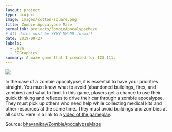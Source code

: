 ```yaml
---
layout: project
type: project
image: images/cotton-square.png
title: Zombie Apocalypse Maze
permalink: projects/ZombieApocalypseMaze
# All dates must be YYYY-MM-DD format!
date: 2019-09-27
labels:
  - Java
  - EZGraphics
summary: A maze game that I created for ICS 111.
---
```


<img class="ui image" src="{{ site.baseurl }}/images/cotton-header.png">

In the case of a zombie apocalypse, it is essential to have your priorities straight. You must know what to avoid (abandoned buildings, fires, and zombies) and what to find. In this game, players get a chance to use their quick thinking and reflexes to drive their car through a zombie apocalypse. They must pick up others who need help while collecting medical kits and other resources at the same time. They must avoid buildings and zombies at all costs. Here is a link to a [video of the gameplay](https://www.youtube.com/watch?v=sMU1ypQf9JI).




Source: <a href="https://github.com/bhavanikay/ZombieApocalypseMaze"><i class="large github icon "></i>bhavanikay/ZombieApocalypseMaze</a>

